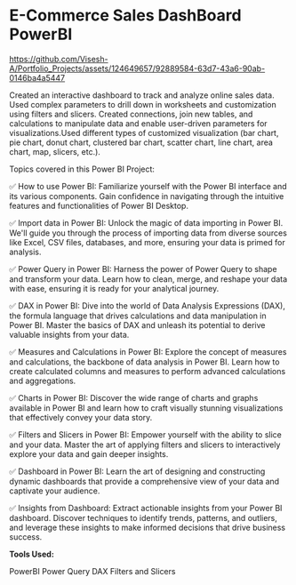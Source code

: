 # E-Commerce Sales DashBoard PowerBI




https://github.com/Visesh-A/Portfolio_Projects/assets/124649657/92889584-63d7-43a6-90ab-0146ba4a5447




















Created an interactive dashboard to track and analyze online sales data. Used complex parameters to drill down in worksheets and customization using filters and slicers. Created connections, join new tables, and calculations to manipulate data and enable user-driven parameters for visualizations.Used different types of customized visualization (bar chart, pie chart, donut chart, clustered bar chart, scatter chart, line chart, area chart, map, slicers, etc.).

Topics covered in this Power BI Project:

✅ How to use Power BI: Familiarize yourself with the Power BI interface and its various components. Gain confidence in navigating through the intuitive features and functionalities of Power BI Desktop.

✅ Import data in Power BI: Unlock the magic of data importing in Power BI. We'll guide you through the process of importing data from diverse sources like Excel, CSV files, databases, and more, ensuring your data is primed for analysis.

✅ Power Query in Power BI: Harness the power of Power Query to shape and transform your data. Learn how to clean, merge, and reshape your data with ease, ensuring it is ready for your analytical journey.

✅ DAX in Power BI: Dive into the world of Data Analysis Expressions (DAX), the formula language that drives calculations and data manipulation in Power BI. Master the basics of DAX and unleash its potential to derive valuable insights from your data.

✅ Measures and Calculations in Power BI: Explore the concept of measures and calculations, the backbone of data analysis in Power BI. Learn how to create calculated columns and measures to perform advanced calculations and aggregations.

✅ Charts in Power BI: Discover the wide range of charts and graphs available in Power BI and learn how to craft visually stunning visualizations that effectively convey your data story.

✅ Filters and Slicers in Power BI: Empower yourself with the ability to slice and your data. Master the art of applying filters and slicers to interactively explore your data and gain deeper insights.

✅ Dashboard in Power BI: Learn the art of designing and constructing dynamic dashboards that provide a comprehensive view of your data and captivate your audience.

✅ Insights from Dashboard: Extract actionable insights from your Power BI dashboard. Discover techniques to identify trends, patterns, and outliers, and leverage these insights to make informed decisions that drive business success.

**Tools Used:**

PowerBI
Power Query
DAX
Filters and Slicers
